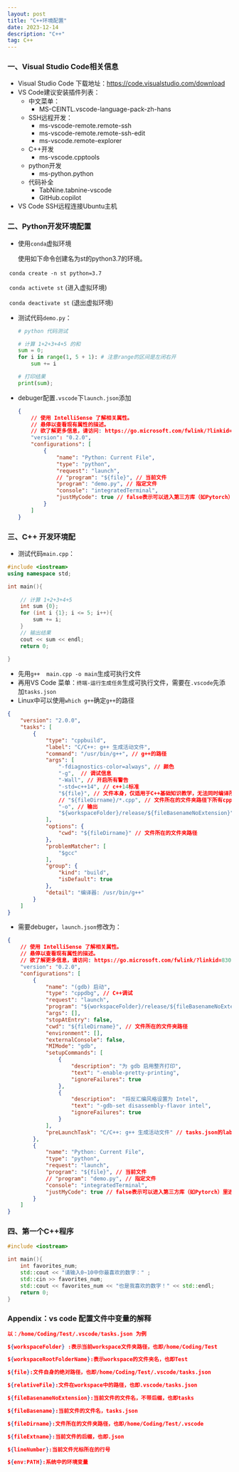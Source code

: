 ```yaml
---
layout: post
title: "C++环境配置"
date: 2023-12-14
description: "C++"
tag: C++
---
```

### 一、Visual Studio Code相关信息

 - Visual Studio Code 下载地址：https://code.visualstudio.com/download
- VS Code建议安装插件列表：
  - 中文菜单：
    - MS-CEINTL.vscode-language-pack-zh-hans
  - SSH远程开发：
    - ms-vscode-remote.remote-ssh
    - ms-vscode-remote.remote-ssh-edit
    - ms-vscode.remote-explorer
  - C++开发
    - ms-vscode.cpptools
  - python开发
    - ms-python.python
  - 代码补全
    - TabNine.tabnine-vscode
    -  GitHub.copilot
- VS Code SSH远程连接Ubuntu主机

### 二、Python开发环境配置

- 使用`conda`虚拟环境

  使用如下命令创建名为st的python3.7的环境。

​	`conda create -n st python=3.7` 

​	`conda activete st` (进入虚拟环境)

​	`conda deactivate st` (退出虚拟环境)	

- 测试代码`demo.py`：

  ```python
  # python 代码测试
  
  # 计算 1+2+3+4+5 的和
  sum = 0;
  for i in range(1, 5 + 1): # 注意range的区间是左闭右开
      sum += i
  
  # 打印结果
  print(sum);
  ```

- debuger配置`.vscode`下`launch.json`添加

  ```json
  {
      // 使用 IntelliSense 了解相关属性。 
      // 悬停以查看现有属性的描述。
      // 欲了解更多信息，请访问: https://go.microsoft.com/fwlink/?linkid=830387
      "version": "0.2.0",
      "configurations": [
          {
              "name": "Python: Current File",
              "type": "python",
              "request": "launch",
              // "program": "${file}", // 当前文件
              "program": "demo.py", // 指定文件
              "console": "integratedTerminal",
              "justMyCode": true // false表示可以进入第三方库（如Pytorch）里进行调试
          }
      ]
  }
  ```

  

### 三、C++ 开发环境配

- 测试代码`main.cpp`：

```c++
#include <iostream>
using namespace std;

int main(){
  
    // 计算 1+2+3+4+5
    int sum {0};
    for (int i {1}; i <= 5; i++){
        sum += i;
    }
    // 输出结果
    cout << sum << endl;
    return 0;
  
}
```
- 先用`g++  main.cpp -o main`生成可执行文件
- 再用VS Code 菜单：`终端-运行生成任务`生成可执行文件，需要在`.vscode`先添加`tasks.json`
- Linux中可以使用`which g++`确定`g++`的路径

```json
{
	"version": "2.0.0",
	"tasks": [
		{
			"type": "cppbuild",
			"label": "C/C++: g++ 生成活动文件",
			"command": "/usr/bin/g++", // g++的路径
			"args": [
				"-fdiagnostics-color=always", // 颜色
				"-g",  // 调试信息
				"-Wall", // 开启所有警告
				"-std=c++14", // c++14标准
				"${file}", // 文件本身，仅适用于C++基础知识教学，无法同时编译所有文件
				// "${fileDirname}/*.cpp", // 文件所在的文件夹路径下所有cpp文件
				"-o", // 输出
				"${workspaceFolder}/release/${fileBasenameNoExtension}" // 文件所在的文件夹路径/release/当前文件的文件名，不带后缀
			],
			"options": {
				"cwd": "${fileDirname}" // 文件所在的文件夹路径
			},
			"problemMatcher": [
				"$gcc"
			],
			"group": {
				"kind": "build",
				"isDefault": true
			},
			"detail": "编译器: /usr/bin/g++"
		}
	]
}
```
- 需要debuger，`launch.json`修改为：

```json
{
    // 使用 IntelliSense 了解相关属性。 
    // 悬停以查看现有属性的描述。
    // 欲了解更多信息，请访问: https://go.microsoft.com/fwlink/?linkid=830387
    "version": "0.2.0",
    "configurations": [
        {
            "name": "(gdb) 启动",
            "type": "cppdbg", // C++调试
            "request": "launch",
            "program": "${workspaceFolder}/release/${fileBasenameNoExtension}",  // 文件所在的文件夹路径/release/当前文件的文件名，不带后缀
            "args": [],
            "stopAtEntry": false,
            "cwd": "${fileDirname}", // 文件所在的文件夹路径
            "environment": [],
            "externalConsole": false,
            "MIMode": "gdb",
            "setupCommands": [
                {
                    "description": "为 gdb 启用整齐打印",
                    "text": "-enable-pretty-printing",
                    "ignoreFailures": true
                },
                {
                    "description":  "将反汇编风格设置为 Intel",
                    "text": "-gdb-set disassembly-flavor intel",
                    "ignoreFailures": true
                }
            ],
            "preLaunchTask": "C/C++: g++ 生成活动文件" // tasks.json的label
        },
        {
            "name": "Python: Current File",
            "type": "python",
            "request": "launch",
            "program": "${file}", // 当前文件
            // "program": "demo.py", // 指定文件
            "console": "integratedTerminal",
            "justMyCode": true // false表示可以进入第三方库（如Pytorch）里进行调试
        }
    ]
}
```

### 四、第一个C++程序

```c++
#include <iostream>

int main(){
    int favorites_num;
    std::cout << "请输入0~10中你最喜欢的数字：" ;
    std::cin >> favorites_num;
    std::cout << favorites_num << "也是我喜欢的数字！" << std::endl;
  	return 0;
}
```

### Appendix：vs code 配置文件中变量的解释

```json
以：/home/Coding/Test/.vscode/tasks.json 为例

${workspaceFolder} :表示当前workspace文件夹路径，也即/home/Coding/Test

${workspaceRootFolderName}:表示workspace的文件夹名，也即Test

${file}:文件自身的绝对路径，也即/home/Coding/Test/.vscode/tasks.json

${relativeFile}:文件在workspace中的路径，也即.vscode/tasks.json

${fileBasenameNoExtension}:当前文件的文件名，不带后缀，也即tasks

${fileBasename}:当前文件的文件名，tasks.json

${fileDirname}:文件所在的文件夹路径，也即/home/Coding/Test/.vscode

${fileExtname}:当前文件的后缀，也即.json

${lineNumber}:当前文件光标所在的行号

${env:PATH}:系统中的环境变量
```





